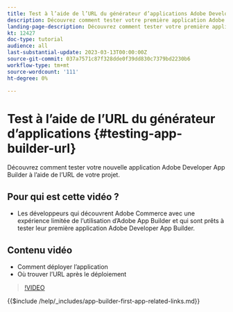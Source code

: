 ```yaml
---
title: Test à l’aide de l’URL du générateur d’applications Adobe Developer
description: Découvrez comment tester votre première application Adobe Developer App Builder à partir de l’URL App Builder fournie pour votre projet.
landing-page-description: Découvrez comment tester votre première application Adobe Developer App Builder à partir de l’URL fournie par votre projet.
kt: 12427
doc-type: tutorial
audience: all
last-substantial-update: 2023-03-13T00:00:00Z
source-git-commit: 037a7571c87f328dde0f39dd830c7379bd2230b6
workflow-type: tm+mt
source-wordcount: '111'
ht-degree: 0%

---
```



# Test à l’aide de l’URL du générateur d’applications {#testing-app-builder-url}

Découvrez comment tester votre nouvelle application Adobe Developer App Builder à l’aide de l’URL de votre projet.

## Pour qui est cette vidéo ?

* Les développeurs qui découvrent Adobe Commerce avec une expérience limitée de l’utilisation d’Adobe App Builder et qui sont prêts à tester leur première application Adobe Developer App Builder.

## Contenu vidéo

* Comment déployer l’application
* Où trouver l’URL après le déploiement

>[!VIDEO](https://video.tv.adobe.com/v/3416664)

{{$include /help/_includes/app-builder-first-app-related-links.md}}

